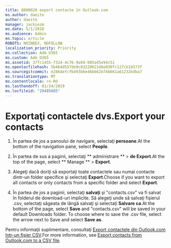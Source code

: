 ```yaml
---
title: 8000020 export contacte în Outlook.com
ms.author: daeite
author: daeite
manager: jackiesm
ms.date: 5/1/2018
ms.audience: Admin
ms.topic: article
ROBOTS: NOINDEX, NOFOLLOW
localization_priority: Priority
ms.collection: Adm_O365
ms.custom: Adm_O365
ms.assetid: 37fc1455-7324-4c76-9a94-085a45e94c51
ms.openlocfilehash: 5b4b4d557de9c83228621d6e030fc127cb1b573f
ms.sourcegitcommit: e2864efcfb493b6e46b662b746661a61232bdba7
ms.translationtype: MT
ms.contentlocale: ro-RO
ms.lasthandoff: 01/24/2019
ms.locfileid: "29485685"
---
```

# <a name="export-your-contacts"></a><span data-ttu-id="cae14-102">Exportaţi contactele dvs.</span><span class="sxs-lookup"><span data-stu-id="cae14-102">Export your contacts</span></span>

1. <span data-ttu-id="cae14-103">În partea de jos a panoului de navigare, selectaţi **persoane**.</span><span class="sxs-lookup"><span data-stu-id="cae14-103">At the bottom of the navigation pane, select **People**.</span></span>
    
2. <span data-ttu-id="cae14-104">În partea de sus a paginii, selectaţi \*\* administrare \*\* \> **de Export**.</span><span class="sxs-lookup"><span data-stu-id="cae14-104">At the top of the page, select \*\* Manage \*\* \> **Export**.</span></span>
    
3. <span data-ttu-id="cae14-105">Alegeţi dacă doriţi să exportaţi toate contactele sau numai contacte dintr-un folder specifice şi selectaţi **Export**.</span><span class="sxs-lookup"><span data-stu-id="cae14-105">Choose if you want to export all contacts or only contacts from a specific folder and select **Export**.</span></span> 
    
4. <span data-ttu-id="cae14-p101">În partea de jos a paginii, selectaţi **salvaţi** şi "contacts.csv" va fi salvat în folderul de download-uri implicite. Să alegeţi unde să salvaţi fişierul .csv, selectaţi săgeata de lângă salvaţi şi selectaţi **Salvare ca**.</span><span class="sxs-lookup"><span data-stu-id="cae14-p101">At the bottom of the page, select **Save** and "contacts.csv" will be saved in your default Downloads folder. To choose where to save the .csv file, select the arrow next to Save and select **Save as**.</span></span> 
    
<span data-ttu-id="cae14-108">Pentru informaţii suplimentare, consultaţi [Export contactele din Outlook.com într-un fişier CSV](https://go.microsoft.com/fwlink/p/?linkid=873137).</span><span class="sxs-lookup"><span data-stu-id="cae14-108">For more information, see [Export contacts from Outlook.com to a CSV file](https://go.microsoft.com/fwlink/p/?linkid=873137).</span></span>
  

